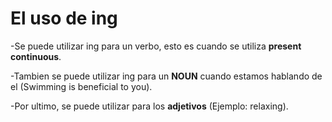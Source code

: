 # El uso de ing

-Se puede utilizar ing para un verbo, esto es cuando se utiliza **present continuous**. 

-Tambien se puede utilizar ing para un **NOUN** cuando estamos hablando de el (Swimming is beneficial to you).

-Por ultimo, se puede utilizar para los **adjetivos** (Ejemplo: relaxing).